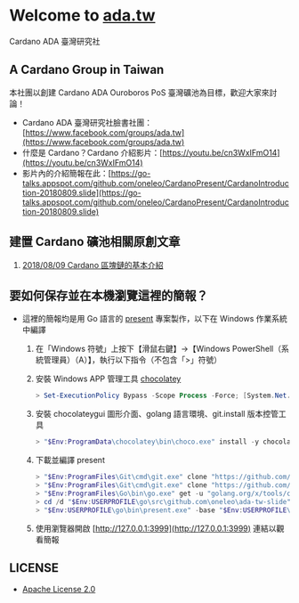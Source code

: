 # Welcome to [ada.tw](https://www.facebook.com/groups/ada.tw)
Cardano ADA 臺灣研究社

## A Cardano Group in Taiwan
本社團以創建 Cardano ADA Ouroboros PoS 臺灣礦池為目標，歡迎大家來討論！

- Cardano ADA 臺灣研究社臉書社團：[https://www.facebook.com/groups/ada.tw](https://www.facebook.com/groups/ada.tw)
- 什麼是 Cardano？Cardano 介紹影片：[https://youtu.be/cn3WxIFmO14](https://youtu.be/cn3WxIFmO14)
- 影片內的介紹簡報在此：[https://go-talks.appspot.com/github.com/oneleo/CardanoPresent/CardanoIntroduction-20180809.slide](https://go-talks.appspot.com/github.com/oneleo/CardanoPresent/CardanoIntroduction-20180809.slide)

## 建置 Cardano 礦池相關原創文章

1. [2018/08/09 Cardano 區塊鏈的基本介紹](https://go-talks.appspot.com/github.com/oneleo/ada-tw-slide/s20180809-intro.slide)

## 要如何保存並在本機瀏覽這裡的簡報？
- 這裡的簡報均是用 Go 語言的 [present](https://pkg.go.dev/golang.org/x/tools/present) 專案製作，以下在 Windows 作業系統中編譯
	1. 在「Windows 符號」上按下【滑鼠右鍵】→【Windows PowerShell（系統管理員）（A）】，執行以下指令（不包含「>」符號）
	2. 安裝 Windows APP 管理工具 [chocolatey](https://chocolatey.org/)
		```powershell
		> Set-ExecutionPolicy Bypass -Scope Process -Force; [System.Net.ServicePointManager]::SecurityProtocol = [System.Net.ServicePointManager]::SecurityProtocol -bor 3072; iex ((New-Object System.Net.WebClient).DownloadString('https://community.chocolatey.org/install.ps1'))
		```
	3. 安裝 chocolateygui 圖形介面、golang 語言環境、git.install 版本控管工具
		```powershell
		> "$Env:ProgramData\chocolatey\bin\choco.exe" install -y chocolateygui golang git.install --params "/NoShellIntegration"
		```
	4. 下載並編譯 present
		```powershell
		> "$Env:ProgramFiles\Git\cmd\git.exe" clone "https://github.com/oneleo/ada-tw-slide.git" "$Env:USERPROFILE\go\src\github.com\oneleo\ada-tw-slide"
		> "$Env:ProgramFiles\Git\cmd\git.exe" clone "https://github.com/golang/tools.git" "$Env:USERPROFILE\go\src\golang.org\x\tools"
		> "$Env:ProgramFiles\Go\bin\go.exe" get -u "golang.org/x/tools/cmd/present"
		> cd /d "$Env:USERPROFILE\go\src\github.com\oneleo\ada-tw-slide"
		> "$Env:USERPROFILE\go\bin\present.exe" -base "$Env:USERPROFILE\go\src\golang.org\x\tools\cmd\present" -notes
		```

	5. 使用瀏覽器開啟 [http://127.0.0.1:3999](http://127.0.0.1:3999) 連結以觀看簡報

## LICENSE
- [Apache License 2.0](https://github.com/oneleo/ada.tw/blob/main/LICENSE)